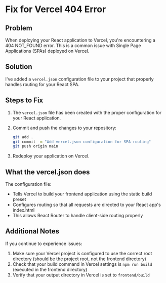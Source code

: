 # Fix for Vercel 404 Error

## Problem
When deploying your React application to Vercel, you're encountering a 404 NOT_FOUND error. This is a common issue with Single Page Applications (SPAs) deployed on Vercel.

## Solution
I've added a `vercel.json` configuration file to your project that properly handles routing for your React SPA.

## Steps to Fix

1. The `vercel.json` file has been created with the proper configuration for your React application.

2. Commit and push the changes to your repository:
   ```bash
   git add .
   git commit -m "Add vercel.json configuration for SPA routing"
   git push origin main
   ```

3. Redeploy your application on Vercel.

## What the vercel.json does

The configuration file:
- Tells Vercel to build your frontend application using the static build preset
- Configures routing so that all requests are directed to your React app's index.html
- This allows React Router to handle client-side routing properly

## Additional Notes

If you continue to experience issues:
1. Make sure your Vercel project is configured to use the correct root directory (should be the project root, not the frontend directory)
2. Check that your build command in Vercel settings is `npm run build` (executed in the frontend directory)
3. Verify that your output directory in Vercel is set to `frontend/build`